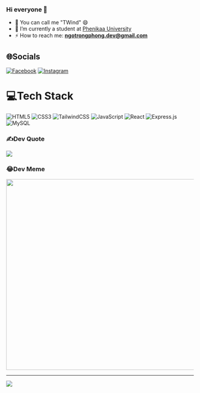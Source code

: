 ### Hi everyone 👋

- 🌱 You can call me "TWind" 😄
- 🔭 I’m currently a student at [Phenikaa University](https://phenikaa-uni.edu.vn/vi)
- ⚡ How to reach me: **ngotrongphong.dev@gmail.com**

## 🌐Socials
[![Facebook](https://img.shields.io/badge/Facebook-%231877F2.svg?logo=Facebook&logoColor=white)](https://facebook.com/twind217) 
[![Instagram](https://img.shields.io/badge/Instagram-%23E4405F.svg?logo=Instagram&logoColor=white)](https://instagram.com/twind__) 

# 💻Tech Stack
![HTML5](https://img.shields.io/badge/html5-%23E34F26.svg?style=flat&logo=html5&logoColor=white) 
![CSS3](https://img.shields.io/badge/css3-%231572B6.svg?style=flat&logo=css3&logoColor=white) 
![TailwindCSS](https://img.shields.io/badge/tailwindcss-%2338B2AC.svg?style=flat&logo=tailwind-css&logoColor=white) 
![JavaScript](https://img.shields.io/badge/javascript-%23323330.svg?style=flat&logo=javascript&logoColor=%23F7DF1E) 
![React](https://img.shields.io/badge/react-%2320232a.svg?style=flat&logo=react&logoColor=%2361DAFB) 
![Express.js](https://img.shields.io/badge/express.js-%23404d59.svg?style=flat&logo=express&logoColor=%2361DAFB) 
![MySQL](https://img.shields.io/badge/mysql-%2300f.svg?style=flat&logo=mysql&logoColor=white)

<!--
![PHP](https://img.shields.io/badge/php-%23777BB4.svg?style=flat&logo=php&logoColor=white) 
![TypeScript](https://img.shields.io/badge/typescript-%23007ACC.svg?style=flat&logo=typescript&logoColor=white) 
![Java](https://img.shields.io/badge/java-%23ED8B00.svg?style=flat&logo=java&logoColor=white) 
![C++](https://img.shields.io/badge/c++-%2300599C.svg?style=flat&logo=c%2B%2B&logoColor=white) 
![C](https://img.shields.io/badge/c-%2300599C.svg?style=flat&logo=c&logoColor=white) 
![C#](https://img.shields.io/badge/c%23-%23239120.svg?style=flat&logo=c-sharp&logoColor=white) 
![Apache](https://img.shields.io/badge/apache-%23D42029.svg?style=flat&logo=apache&logoColor=white)
![Heroku](https://img.shields.io/badge/heroku-%23430098.svg?style=flat&logo=heroku&logoColor=white) 
![Angular.js](https://img.shields.io/badge/angular.js-%23E23237.svg?style=flat&logo=angularjs&logoColor=white) 
![.Net](https://img.shields.io/badge/.NET-5C2D91?style=flat&logo=.net&logoColor=white) 
![Bootstrap](https://img.shields.io/badge/bootstrap-%23563D7C.svg?style=flat&logo=bootstrap&logoColor=white) 
![Express.js](https://img.shields.io/badge/express.js-%23404d59.svg?style=flat&logo=express&logoColor=%2361DAFB) 
![Laravel](https://img.shields.io/badge/laravel-%23FF2D20.svg?style=flat&logo=laravel&logoColor=white) 
![Next JS](https://img.shields.io/badge/Next-black?style=flat&logo=next.js&logoColor=white)
![NodeJS](https://img.shields.io/badge/node.js-6DA55F?style=flat&logo=node.js&logoColor=white) 
![SASS](https://img.shields.io/badge/SASS-hotpink.svg?style=flat&logo=SASS&logoColor=white)
![React Native](https://img.shields.io/badge/react_native-%2320232a.svg?style=flat&logo=react&logoColor=%2361DAFB)
![Vue.js](https://img.shields.io/badge/vuejs-%2335495e.svg?style=flat&logo=vuedotjs&logoColor=%234FC08D)
![Threejs](https://img.shields.io/badge/threejs-black?style=flat&logo=three.js&logoColor=white) 
![Nginx](https://img.shields.io/badge/nginx-%23009639.svg?style=flat&logo=nginx&logoColor=white)
![MongoDB](https://img.shields.io/badge/MongoDB-%234ea94b.svg?style=flat&logo=mongodb&logoColor=white) 	
![Figma](https://img.shields.io/badge/figma-%23F24E1E.svg?style=flat&logo=figma&logoColor=white)
-->

<!--
# 📊GitHub Stats :
![](https://github-readme-stats.vercel.app/api?username=phongngotrong&theme=city_light&hide_border=false&include_all_commits=false&count_private=false)<br/>
![](https://github-readme-streak-stats.herokuapp.com/?user=phongngotrong&theme=city_light&hide_border=false)<br/>
![](https://github-readme-stats.vercel.app/api/top-langs/?username=phongngotrong&theme=city_light&hide_border=false&include_all_commits=false&count_private=false&layout=compact)
-->

### ✍️Dev Quote
![](https://quotes-github-readme.vercel.app/api?type=horizontal&theme=light)

### 😂Dev Meme
<img src="https://random-memer.herokuapp.com/" width="512px"/>

---
[![](https://visitcount.itsvg.in/api?id=phongngotrong&icon=1&color=1)](https://visitcount.itsvg.in)

